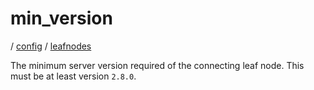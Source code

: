 # min_version

/ [config](reference/server-config/index.md) / [leafnodes](reference/server-config/config/leafnodes/index.md) 

The minimum server version required of the connecting
leaf node. This must be at least version `2.8.0`.

